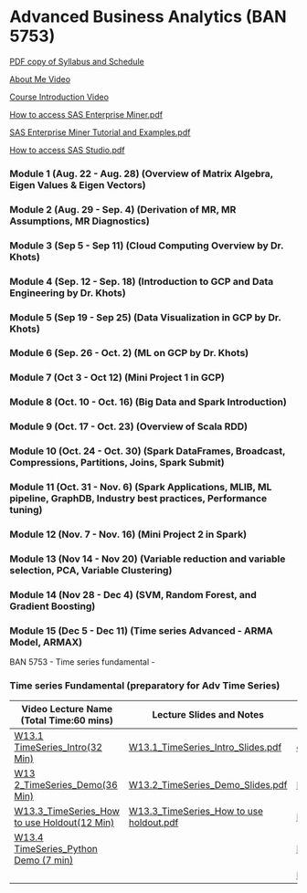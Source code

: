 # Advanced Business Analytics (BAN 5753) 

[PDF copy of Syllabus and Schedule ](https://github.com/mosesmarin/MSBAnDS/blob/main/BAN-5753/Fall22_BAN%205753_OL%20and%20NOLSyllabus_Tentative.pdf)

[About Me Video](https://youtu.be/b5BKm-xoPEU)


[Course Introduction Video](https://youtu.be/ts34kkq85v8)

[How to access SAS Enterprise Miner.pdf](https://github.com/mosesmarin/MSBAnDS/blob/main/BAN-5753/How%20to%20access%20SAS%20Enterprise%20Miner.pdf)

[SAS Enterprise Miner Tutorial and Examples.pdf](https://github.com/mosesmarin/MSBAnDS/blob/main/BAN-5753/SAS%20Enterprise%20Miner%20Tutorial%20and%20Examples.pdf)

[How to access SAS Studio.pdf](https://github.com/mosesmarin/MSBAnDS/blob/main/BAN-5753/How%20to%20access%20SAS%20Studio-1.pdf)


### Module 1 (Aug. 22 - Aug. 28) (Overview of Matrix Algebra, Eigen Values & Eigen Vectors)




###  Module 2 (Aug. 29 - Sep. 4) (Derivation of MR, MR Assumptions, MR Diagnostics)


###  Module 3 (Sep 5 - Sep 11) (Cloud Computing Overview by Dr. Khots)



### Module 4 (Sep. 12 - Sep. 18) (Introduction to GCP and Data Engineering by Dr. Khots)



### Module 5 (Sep 19 - Sep 25) (Data Visualization in GCP by Dr. Khots)



### Module 6 (Sep. 26 - Oct. 2) (ML on GCP by Dr. Khots)



### Module 7 (Oct 3 - Oct 12) (Mini Project 1 in GCP)


###  Module 8 (Oct. 10 - Oct. 16) (Big Data and Spark Introduction)


### Module 9 (Oct. 17 - Oct. 23) (Overview of Scala RDD)


### Module 10 (Oct. 24 - Oct. 30) (Spark DataFrames, Broadcast, Compressions, Partitions, Joins, Spark Submit)



###  Module 11 (Oct. 31 - Nov. 6) (Spark Applications, MLIB, ML pipeline, GraphDB, Industry best practices, Performance tuning)



###  Module 12 (Nov. 7 - Nov. 16) (Mini Project 2 in Spark)



### Module 13 (Nov 14 - Nov 20) (Variable reduction and variable selection, PCA, Variable Clustering)


###  Module 14 (Nov 28 - Dec 4) (SVM, Random Forest, and Gradient Boosting)


### Module 15 (Dec 5 - Dec 11) (Time series Advanced - ARMA Model, ARMAX)



BAN 5753 - Time series fundamental - 

### Time series Fundamental (preparatory for Adv Time Series)

|Video Lecture Name (Total Time:60  mins) |	Lecture Slides and Notes 	| Data, SAS, R, Python Code Files|
| ----------- | ----------- | ----------- |
|[W13.1 TimeSeries_Intro(32 Min)](https://youtu.be/0YDmGFnyqNs)             |	[W13.1_TimeSeries_Intro_Slides.pdf]()       | [ecommerce.sas7bdat]()|
|[W13 2_TimeSeries_Demo(36 Min)](https://youtu.be/BOuLPXxogu0)                |	[W13.2_TimeSeries_Demo_Slides.pdf]()        | [Program1_ESM_Models.sas]()|
|[W13.3_TimeSeries_How to use Holdout(12 Min)](https://youtu.be/TSwe-Jn-zK0) |	[W13.3_TimeSeries_How to use holdout.pdf]() |	[Program2_ESM_Models.sas]()|
|[W13.4 TimeSeries_Python Demo (7 min)]()        |	                                |[BAN5753_Week13_Python_Code.pdf]() | 
|                                            |                                 | [BAN5753_Week13_ R_Code.pdf]() |





